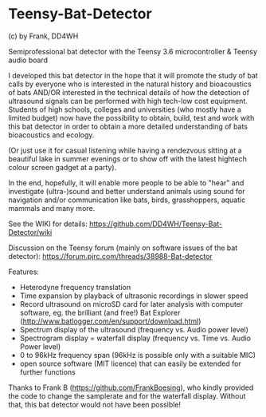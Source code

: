 # Teensy-Bat-Detector
(c) by Frank, DD4WH

Semiprofessional bat detector with the Teensy 3.6 microcontroller &amp; Teensy audio board

I developed this bat detector in the hope that it will promote the study of bat calls by everyone who is interested in the natural history and bioacoustics of bats AND/OR interested in the technical details of how the detection of ultrasound signals can be performed with high tech-low cost equipment. Students of high schools, colleges and universities (who mostly have a limited budget) now have the possibility to obtain, build, test and work with this bat detector in order to obtain a more detailed understanding of bats bioacoustics and ecology. 

(Or just use it for casual listening while having a rendezvous sitting at a beautiful lake in summer evenings or to show off with the latest hightech colour screen gadget at a party). 

In the end, hopefully, it will enable more people to be able to "hear" and investigate (ultra-)sound and better understand animals using sound for navigation and/or communication like bats, birds, grasshoppers, aquatic mammals and many more.

See the WIKI for details:
https://github.com/DD4WH/Teensy-Bat-Detector/wiki

Discussion on the Teensy forum (mainly on software issues of the bat detector):
https://forum.pjrc.com/threads/38988-Bat-detector

Features:
-	Heterodyne frequency translation
-	Time expansion by playback of ultrasonic recordings in slower speed
-	Record ultrasound on microSD card for later analysis with computer software, eg. the brilliant (and free!) Bat Explorer (http://www.batlogger.com/en/support/download.html)
-	Spectrum display of the ultrasound (frequency vs. Audio power level)
-	Spectrogram display = waterfall display (frequency vs. Time vs. Audio Power level)
-	0 to 96kHz frequency span (96kHz is possible only with a suitable MIC)
- open source software (MIT licence) that can easily be extended for further functions

Thanks to Frank B (https://github.com/FrankBoesing), who kindly provided the code to change the samplerate and for the waterfall display. Without that, this bat detector would not have been possible!

